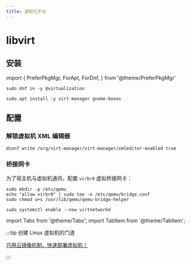 ```yaml
---
title: 虚拟化平台
---
```


# libvirt

## 安装

import {
  PreferPkgMgr,
  ForApt,
  ForDnf,
} from '@theme/PreferPkgMgr'

 <PreferPkgMgr dnf apt>
<ForDnf>

    sudo dnf in -y @virtualization

</ForDnf>
<ForApt>

    sudo apt install -y virt-manager gnome-boxes

</ForApt>
</PreferPkgMgr>

## 配置

### 解锁虚拟机 XML 编辑器

    dconf write /org/virt-manager/virt-manager/xmleditor-enabled true

### 桥接网卡

为了宿主机与虚拟机通讯，配置 `virbr0` 虚拟桥接网卡：

 <Tabs className="tabs--block" groupId="linux-distro">
<TabItem value="debian" label="Ubuntu / Debian">

```shell
sudo mkdir -p /etc/qemu
echo "allow virbr0" | sudo tee -a /etc/qemu/bridge.conf
sudo chmod u+s /usr/lib/qemu/qemu-bridge-helper
```

  </TabItem>
  <TabItem value="centos" label="Fedora">

    sudo systemctl enable --now virtnetworkd

  </TabItem>
</Tabs>

import Tabs from '@theme/Tabs';
import TabItem from '@theme/TabItem';

:::tip 创建 Linux 虚拟机的门道

[巧用云镜像机制，快速部署虚拟机！](/docs/manual/linux/cloud-init)

:::
